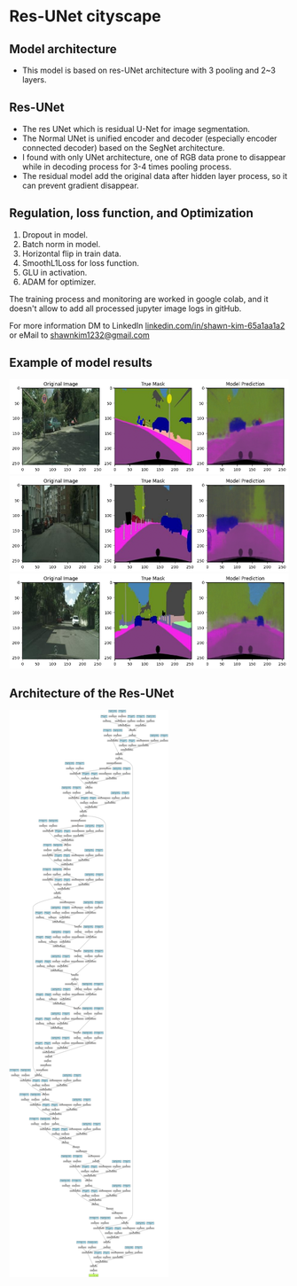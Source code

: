 # Res-UNet cityscape

## Model architecture
- This model is based on res-UNet architecture with 3 pooling and 2~3 layers.

## Res-UNet
- The res UNet which is residual U-Net for image segmentation.
- The Normal UNet is unified encoder and decoder (especially encoder connected decoder) based on the SegNet architecture.
- I found with only UNet architecture, one of RGB data prone to disappear while in decoding process for 3-4 times pooling process.
- The residual model add the original data after hidden layer process, so it can prevent gradient disappear.

## Regulation, loss function, and Optimization
  1. Dropout in model.
  2. Batch norm in model.
  3. Horizontal flip in train data.
  4. SmoothL1Loss for loss function.
  5. GLU in activation.
  6. ADAM for optimizer.

The training process and monitoring are worked in google colab, and it doesn't allow to add all processed jupyter image logs in gitHub.

For more information DM to LinkedIn 
[linkedin.com/in/shawn-kim-65a1aa1a2](https://www.linkedin.com/in/shawn-kim-65a1aa1a2?lipi=urn%3Ali%3Apage%3Ad_flagship3_profile_view_base_contact_details%3B6Exior1VSN20mXdTu%2Be4UA%3D%3D)
or eMail to shawnkim1232@gmail.com

## Example of model results
![UNet model learning processing](./1.png)
![UNet model learning processing](./2.png)
![UNet model learning processing](./3.png)

## Architecture of the Res-UNet
![UNet model Architecture](./model_graph.png)
